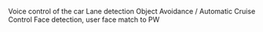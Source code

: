 Voice control of the car
Lane detection
Object Avoidance / Automatic Cruise Control
Face detection, user face match to PW
